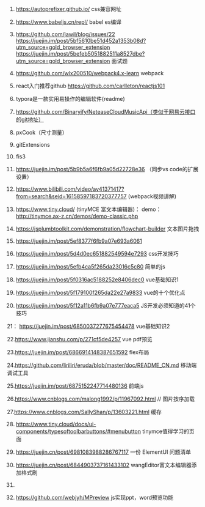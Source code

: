 1. https://autoprefixer.github.io/
css兼容网址

2. https://www.babeljs.cn/repl/
babel es编译

3. https://github.com/jawil/blog/issues/22
   https://juejin.im/post/5bf5610be51d452a1353b08d?utm_source=gold_browser_extension
   https://juejin.im/post/5befeb5051882511a8527dbe?utm_source=gold_browser_extension
面试题

4. https://github.com/wlx200510/webpack4.x-learn
webpack

5. react入门推荐github
    https://github.com/carlleton/reactjs101

6. typora是一款实用易操作的编辑软件(readme)

7. https://github.com/Binaryify/NeteaseCloudMusicApi（类似于网易云接口的git地址）

8. pxCook（尺寸测量）

9. gitExtensions

10. fis3

11. https://juejin.im/post/5b9b5a6f6fb9a05d22728e36 （同步vs code的扩展设置）

12. https://www.bilibili.com/video/av41371417?from=search&seid=16158597183720377757 (webpack视频讲解)

13. https://www.tiny.cloud/ (tinyMCE 富文本编辑器)： demo：http://tinymce.ax-z.cn/demos/demo-classic.php

14. https://jsplumbtoolkit.com/demonstration/flowchart-builder 文本图片拖拽

15. https://juejin.im/post/5ef8377f6fb9a07e693a6061

16. https://juejin.im/post/5d4d0ec651882549594e7293 css开发技巧

17. https://juejin.im/post/5efb4ca5f265da23016c5c80 简单的js

18. https://juejin.im/post/5f0316ac5188252e8406dec0 vue基础知识1

19. https://juejin.im/post/5f179100f265da22e27a9833 vue的十个优化点

20. https://juejin.im/post/5f12a11b6fb9a07e777eaca5 JS开发必须知道的41个技巧

21： https://juejin.im/post/6850037277675454478 vue基础知识2

22.https://www.jianshu.com/p/271cf5de4257 vue pdf预览

23.https://juejin.im/post/6866914148387651592 flex布局

24.https://github.com/liriliri/eruda/blob/master/doc/README_CN.md 移动端调试工具

25.https://juejin.im/post/6875152247714480136 前端js

26.https://www.cnblogs.com/malong1992/p/11967092.html // 图片按序加载

27.https://www.cnblogs.com/SallyShan/p/13603221.html 缓存

28. https://www.tiny.cloud/docs/ui-components/typesoftoolbarbuttons/#menubutton tinymce值得学习的页面

29. https://juejin.cn/post/6981083988286767117 一份 ElementUI 问题清单

30. https://juejin.cn/post/6844903737161433102 wangEditor富文本编辑器添加格式刷
31. 
32. https://github.com/webjyh/MPreview js实现ppt，word预览功能
                         
